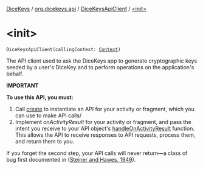 [DiceKeys](../../index.md) / [org.dicekeys.api](../index.md) / [DiceKeysApiClient](index.md) / [&lt;init&gt;](./-init-.md)

# &lt;init&gt;

`DiceKeysApiClient(callingContext: `[`Context`](https://developer.android.com/reference/android/content/Context.html)`)`

The API client used to ask the DiceKeys app to generate cryptographic keys seeded by a user's
DiceKey and to perform operations on the application's behalf.

**IMPORTANT**

**To use this API, you must:**

1. Call [create](create.md) to instantiate an API for your activity or fragment, which you can use
to make API calls/
2. Implement *onActivityResult* for your activity or fragment, and pass the
intent you receive to your API object's [handleOnActivityResult](handle-on-activity-result.md) function. This allows the
API to receive responses to API requests, process them, and return them to you.

If you forget the second step, your API calls will never return—a class of bug first
documented in ([Steiner and Hawes, 1949](https://en.wikipedia.org/wiki/M.T.A._(song))).

